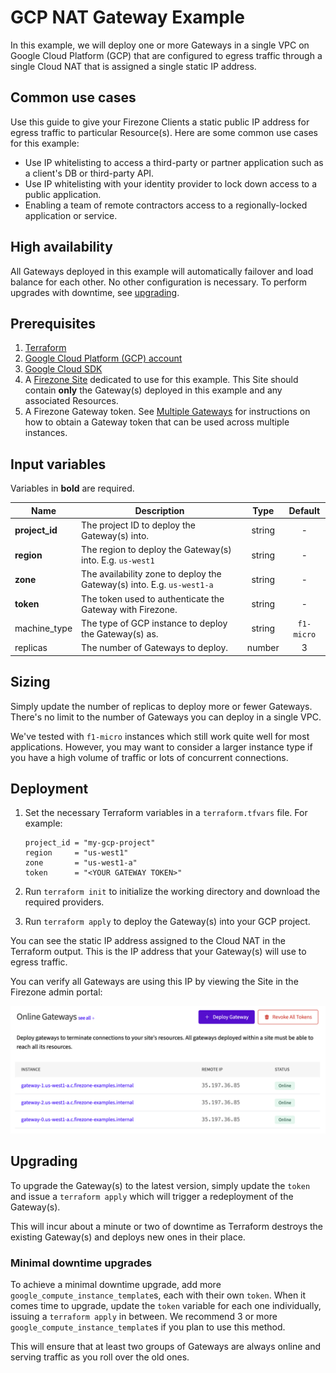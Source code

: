 # GCP NAT Gateway Example

In this example, we will deploy one or more Gateways in a single VPC on Google
Cloud Platform (GCP) that are configured to egress traffic through a single
Cloud NAT that is assigned a single static IP address.

## Common use cases

Use this guide to give your Firezone Clients a static public IP address for
egress traffic to particular Resource(s). Here are some common use cases for
this example:

- Use IP whitelisting to access a third-party or partner application such as a
  client's DB or third-party API.
- Use IP whitelisting with your identity provider to lock down access to a
  public application.
- Enabling a team of remote contractors access to a regionally-locked
  application or service.

## High availability

All Gateways deployed in this example will automatically failover and load
balance for each other. No other configuration is necessary. To perform upgrades
with downtime, see [upgrading](#upgrading).

## Prerequisites

1. [Terraform](https://www.terraform.io/downloads.html)
1. [Google Cloud Platform (GCP) account](https://cloud.google.com/)
1. [Google Cloud SDK](https://cloud.google.com/sdk/docs/install)
1. A [Firezone Site](https://www.firezone.dev/kb/deploy/sites) dedicated to use
   for this example. This Site should contain **only** the Gateway(s) deployed
   in this example and any associated Resources.
1. A Firezone Gateway token. See
   [Multiple Gateways](https://www.firezone.dev/kb/deploy/gateways#deploy-multiple-gateways)
   for instructions on how to obtain a Gateway token that can be used across
   multiple instances.

## Input variables

Variables in **bold** are required.

| Name           | Description                                                            |  Type  |  Default   |
| -------------- | ---------------------------------------------------------------------- | :----: | :--------: |
| **project_id** | The project ID to deploy the Gateway(s) into.                          | string |     -      |
| **region**     | The region to deploy the Gateway(s) into. E.g. `us-west1`              | string |     -      |
| **zone**       | The availability zone to deploy the Gateway(s) into. E.g. `us-west1-a` | string |     -      |
| **token**      | The token used to authenticate the Gateway with Firezone.              | string |     -      |
| machine_type   | The type of GCP instance to deploy the Gateway(s) as.                  | string | `f1-micro` |
| replicas       | The number of Gateways to deploy.                                      | number |     3      |

## Sizing

Simply update the number of replicas to deploy more or fewer Gateways. There's
no limit to the number of Gateways you can deploy in a single VPC.

We've tested with `f1-micro` instances which still work quite well for most
applications. However, you may want to consider a larger instance type if you
have a high volume of traffic or lots of concurrent connections.

## Deployment

1. Set the necessary Terraform variables in a `terraform.tfvars` file. For
   example:

   ```hcl
   project_id = "my-gcp-project"
   region     = "us-west1"
   zone       = "us-west1-a"
   token      = "<YOUR GATEWAY TOKEN>"
   ```

1. Run `terraform init` to initialize the working directory and download the
   required providers.
1. Run `terraform apply` to deploy the Gateway(s) into your GCP project.

You can see the static IP address assigned to the Cloud NAT in the Terraform
output. This is the IP address that your Gateway(s) will use to egress traffic.

You can verify all Gateways are using this IP by viewing the Site in the
Firezone admin portal:

<center>

![Online Gateways](./online-gateways.png)

</center>

## Upgrading

To upgrade the Gateway(s) to the latest version, simply update the `token` and
issue a `terraform apply` which will trigger a redeployment of the Gateway(s).

This will incur about a minute or two of downtime as Terraform destroys the
existing Gateway(s) and deploys new ones in their place.

### Minimal downtime upgrades

To achieve a minimal downtime upgrade, add more
`google_compute_instance_template`s, each with their own `token`. When it comes
time to upgrade, update the `token` variable for each one individually, issuing
a `terraform apply` in between. We recommend 3 or more
`google_compute_instance_template`s if you plan to use this method.

This will ensure that at least two groups of Gateways are always online and
serving traffic as you roll over the old ones.
